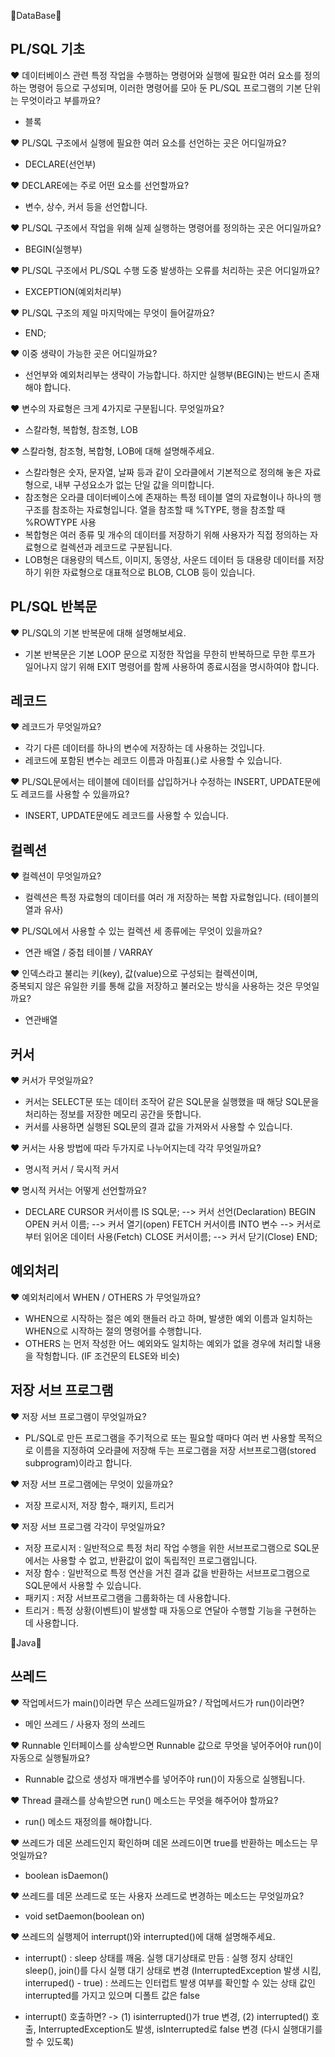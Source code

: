 🖤DataBase🖤

## PL/SQL 기초

❤️ 데이터베이스 관련 특정 작업을 수행하는 명령어와 실행에 필요한 여러 요소를 정의하는 명령어 등으로 구성되며,
이러한 명령어를 모아 둔 PL/SQL 프로그램의 기본 단위는 무엇이라고 부를까요?

- 블록

❤️ PL/SQL 구조에서 실행에 필요한 여러 요소를 선언하는 곳은 어디일까요?

- DECLARE(선언부)

❤️ DECLARE에는 주로 어떤 요소를 선언할까요?

- 변수, 상수, 커서 등을 선언합니다.

❤️ PL/SQL 구조에서 작업을 위해 실제 실행하는 명령어를 정의하는 곳은 어디일까요?

- BEGIN(실행부)

❤️ PL/SQL 구조에서 PL/SQL 수행 도중 발생하는 오류를 처리하는 곳은 어디일까요?

- EXCEPTION(예외처리부)

❤️ PL/SQL 구조의 제일 마지막에는 무엇이 들어갈까요?

- END;

❤️ 이중 생략이 가능한 곳은 어디일까요?

- 선언부와 예외처리부는 생략이 가능합니다. 하지만 실행부(BEGIN)는 반드시 존재해야 합니다.

❤️ 변수의 자료형은 크게 4가지로 구분됩니다. 무엇일까요?

- 스칼라형, 복합형, 참조형, LOB

❤️ 스칼라형, 참조형, 복합형, LOB에 대해 설명해주세요.

- 스칼라형은 숫자, 문자열, 날짜 등과 같이 오라클에서 기본적으로 정의해 놓은 자료형으로,
  내부 구성요소가 없는 단일 값을 의미합니다.
- 참조형은 오라클 데이터베이스에 존재하는 특정 테이블 열의 자료형이나
  하나의 행 구조를 참조하는 자료형입니다. 열을 참조할 때 %TYPE, 행을 참조할 때 %ROWTYPE 사용
- 복합형은 여러 종류 및 개수의 데이터를 저장하기 위해 사용자가 직접 정의하는 자료형으로
  컬렉션과 레코드로 구분됩니다.
- LOB형은 대용량의 텍스트, 이미지, 동영상, 사운드 데이터 등 대용량 데이터를 저장하기 위한 자료형으로
  대표적으로 BLOB, CLOB 등이 있습니다.

## PL/SQL 반복문

❤️ PL/SQL의 기본 반복문에 대해 설명해보세요.

- 기본 반복문은 기본 LOOP 문으로 지정한 작업을 무한히 반복하므로 무한 루프가 일어나지 않기 위해
  EXIT 명령어를 함께 사용하여 종료시점을 명시하여야 합니다.

## 레코드

❤️ 레코드가 무엇일까요?

- 각기 다른 데이터를 하나의 변수에 저장하는 데 사용하는 것입니다.
- 레코드에 포함된 변수는 레코드 이름과 마침표(.)로 사용할 수 있습니다.

❤️ PL/SQL문에서는 테이블에 데이터를 삽입하거나 수정하는 INSERT, UPDATE문에도 레코드를 사용할 수 있을까요?

- INSERT, UPDATE문에도 레코드를 사용할 수 있습니다.

## 컬렉션

❤️ 컬렉션이 무엇일까요?

- 컬렉션은 특정 자료형의 데이터를 여러 개 저장하는 복합 자료형입니다. (테이블의 열과 유사)

❤️ PL/SQL에서 사용할 수 있는 컬렉션 세 종류에는 무엇이 있을까요?

- 연관 배열 / 중첩 테이블 / VARRAY

❤️ 인덱스라고 불리는 키(key), 값(value)으로 구성되는 컬렉션이며,  
중복되지 않은 유일한 키를 통해 값을 저장하고 불러오는 방식을 사용하는 것은 무엇일까요?

- 연관배열

## 커서

❤️ 커서가 무엇일까요?

- 커서는 SELECT문 또는 데이터 조작어 같은 SQL문을 실행했을 때
  해당 SQL문을 처리하는 정보를 저장한 메모리 공간을 뜻합니다.
- 커서를 사용하면 실행된 SQL문의 결과 값을 가져와서 사용할 수 있습니다.

❤️ 커서는 사용 방법에 따라 두가지로 나누어지는데 각각 무엇일까요?

- 명시적 커서 / 묵시적 커서

❤️ 명시적 커서는 어떻게 선언할까요?

- DECLARE
  CURSOR 커서이름 IS SQL문; --> 커서 선언(Declaration)
  BEGIN
  OPEN 커서 이름; --> 커서 열기(open)
  FETCH 커서이름 INTO 변수 --> 커서로부터 읽어온 데이터 사용(Fetch)
  CLOSE 커서이름; --> 커서 닫기(Close)
  END;

## 예외처리

❤️ 예외처리에서 WHEN / OTHERS 가 무엇일까요?

- WHEN으로 시작하는 절은 예외 핸들러 라고 하며, 발생한 예외 이름과 일치하는 WHEN으로 시작하는 절의 명령어를 수행합니다.
- OTHERS 는 먼저 작성한 어느 예외와도 일치하는 예외가 없을 경우에 처리할 내용을 작헝합니다.
  (IF 조건문의 ELSE와 비슷)

## 저장 서브 프로그램

❤️ 저장 서브 프로그램이 무엇일까요?

- PL/SQL로 만든 프로그램을 주기적으로 또는 필요할 때마다 여러 번 사용할 목적으로 이름을 지정하여
  오라클에 저장해 두는 프로그램을 저장 서브프로그램(stored subprogram)이라고 합니다.

❤️ 저장 서브 프로그램에는 무엇이 있을까요?

- 저장 프로시저, 저장 함수, 패키지, 트리거

❤️ 저장 서브 프로그램 각각이 무엇일까요?

- 저장 프로시저 : 일반적으로 특정 처리 작업 수행을 위한 서브프로그램으로 SQL문에서는 사용할 수 없고,
  반환값이 없이 독립적인 프로그램입니다.
- 저장 함수 : 일반적으로 특정 연산을 거친 결과 값을 반환하는 서브프로그램으로 SQL문에서 사용할 수 있습니다.
- 패키지 : 저장 서브프로그램을 그룹화하는 데 사용합니다.
- 트리거 : 특정 상황(이벤트)이 발생할 때 자동으로 연달아 수행할 기능을 구현하는 데 사용합니다.

🖤Java🖤

## 쓰레드

❤️ 작업메서드가 main()이라면 무슨 쓰레드일까요? / 작업메서드가 run()이라면?

- 메인 쓰레드 / 사용자 정의 쓰레드

❤️ Runnable 인터페이스를 상속받으면 Runnable 값으로 무엇을 넣어주어야 run()이 자동으로 실행될까요?

- Runnable 값으로 생성자 매개변수를 넣어주야 run()이 자동으로 실행됩니다.

❤️ Thread 클래스를 상속받으면 run() 메소드는 무엇을 해주어야 할까요?

- run() 메소드 재정의를 해야합니다.

❤️ 쓰레드가 데몬 쓰레드인지 확인하며 데몬 쓰레드이면 true를 반환하는 메소드는 무엇일까요?

- boolean isDaemon()

❤️ 쓰레드를 데몬 쓰레드로 또는 사용자 쓰레드로 변경하는 메소드는 무엇일까요?

- void setDaemon(boolean on)

❤️ 쓰레드의 실행제어 interrupt()와 interrupted()에 대해 설명해주세요.

- interrupt()
  : sleep 상태를 깨움. 실행 대기상태로 만듬
  : 실행 정지 상태인 sleep(), join()를 다시 실행 대기 상태로 변경 (InterruptedException 발생 시킴, interruped() - true)
  : 쓰레드는 인터럽트 발생 여부를 확인할 수 있는 상태 값인 interrupted를 가지고 있으며 디폴트 값은 false

- interrupt() 호출하면?
  -> (1) isinterrupted()가 true 변경,
  (2) interrupted() 호출, InterruptedException도 발생, isInterrupted로 false 변경
  (다시 실행대기를 할 수 있도록)
